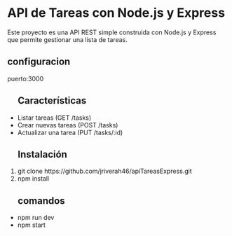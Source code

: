 <h1>API de Tareas con Node.js y Express</h1>
Este proyecto es una API REST simple construida con Node.js y Express que permite gestionar una lista de tareas.

<h2>configuracion</h2>
<b></b>puerto:3000</b>

<ul> 
  <h2>Características</h2>
  <li>Listar tareas (GET /tasks)
  <li>Crear nuevas tareas (POST /tasks)
  <li>Actualizar una tarea (PUT /tasks/:id)
</ul>

<ol>
  <h2>Instalación</h2>
  <li>git clone https://github.com/jriverah46/apiTareasExpress.git</li>
  <li>npm install</li>
</ol>

<ul>
  <h2>comandos</h2>
  <li>npm run dev</li>
  <li>npm start</li>
</ul>
